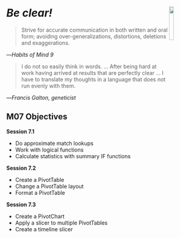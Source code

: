 #  _Be clear!_ <img align="right" src="../images/habits/thinking_and_communicating_with_clarity_and_precision.jpg" width="15%" height="15%" />

> Strive for accurate communication in both written and oral form; avoiding over-generalizations, distortions, deletions and exaggerations.

—_Habits of Mind 9_

> I do not so easily think in words. … After being hard at work having arrived at results that are perfectly clear … I have to translate my thoughts in a language that does not run evenly with them.

—_Francis Galton, geneticist_


## M07 Objectives

**Session 7.1**
*   Do approximate match lookups
*   Work with logical functions
*   Calculate statistics with summary IF functions

**Session 7.2**
*   Create a PivotTable
*   Change a PivotTable layout
*   Format a PivotTable

**Session 7.3**
*   Create a PivotChart
*   Apply a slicer to multiple PivotTables
*   Create a timeline slicer
